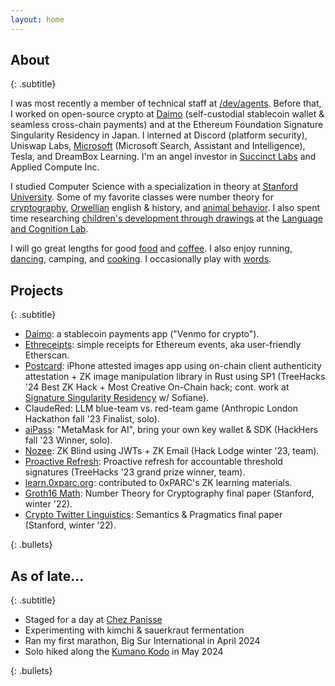 ```yaml
---
layout: home
---
```


<div class="spacer"></div>

## About
{: .subtitle}

I was most recently a member of technical staff at [/dev/agents](https://sdsa.ai). Before that, I worked on 
open-source crypto at [Daimo](https://github.com/daimo-eth/daimo) (self-custodial stablecoin wallet & 
seamless cross-chain payments) and at the Ethereum Foundation Signature Singularity Residency in Japan. 
I interned at Discord (platform security), Uniswap Labs, [Microsoft](https://www.reddit.com/r/gifs/comments/2iy3wn/bill_gates_jumps_over_a_chair/) (Microsoft
Search, Assistant and Intelligence), Tesla, and DreamBox Learning. I'm an angel investor in [Succinct Labs](https://www.succinct.xyz/)
and Applied Compute Inc.

I studied Computer Science with a specialization in theory at [Stanford
University](https://www.youtube.com/watch?v=XF7D7fSU--U). Some of my favorite classes were number theory
for [cryptography](https://kayleegeorge.github.io/math110_WIM.pdf), [Orwellian](https://www.orwellfoundation.com/the-orwell-foundation/orwell/essays-and-other-works/politics-and-the-english-language/)
english & history, and [animal behavior](https://www.scientificamerican.com/article/the-mind-of-an-octopus/). I also spent time researching [children's
development through drawings](https://twitter.com/hollyahuey/status/1552118837960638464) at the [Language and Cognition
Lab](http://langcog.stanford.edu/index.html).

I will go great lengths for good [food](https://www.reading-f.com/magazine-f-kimchi/) and [coffee](https://www.thecoffeemovement.com/).
I also enjoy running, [dancing](https://www.youtube.com/watch?v=LcfL6i2cgRI&t=89s),
camping, and [cooking](https://kleerants.substack.com/p/farmers-markets-and-forks-s2e7). I occasionally
play with [words](https://kleerants.substack.com).

<div class="spacer"></div>

## Projects
{: .subtitle}

- [Daimo](https://github.com/daimo-eth/daimo): a stablecoin payments app ("Venmo for crypto").
- [Ethreceipts](https://github.com/daimo-eth/ethreceipts): simple receipts for Ethereum events, aka user-friendly Etherscan.
- [Postcard](https://github.com/Sofianel5/onchain-appattest): iPhone attested images app using on-chain client authenticity attestation + ZK image manipulation library in Rust using SP1 (TreeHacks '24 Best ZK Hack + Most Creative On-Chain hack; cont. work at [Signature Singularity Residency](https://x.com/kayrgeorge/status/1798832124373639500) w/ Sofiane).
- ClaudeRed: LLM blue-team vs. red-team game (Anthropic London Hackathon fall '23 Finalist, solo).
- [aiPass](https://github.com/kayleegeorge/aipass): "MetaMask for AI", bring your own key wallet & SDK (HackHers fall '23 Winner, solo).
- [Nozee](https://github.com/emmaguo13/zk-blind): ZK Blind using JWTs + ZK Email (Hack Lodge winter '23, team).
- [Proactive Refresh](https://github.com/lyronctk/proactive-refresh): Proactive refresh for accountable threshold signatures (TreeHacks '23 grand prize winner, team).
- [learn.0xparc.org](https://learn.0xparc.org/): contributed to 0xPARC's ZK learning materials.
- [Groth16 Math](https://github.com/kayleegeorge/kayleegeorge.github.io/blob/master/math110_WIM.pdf): Number Theory for Cryptography final paper (Stanford, winter '22).
- [Crypto Twitter Linguistics](https://github.com/kayleegeorge/kayleegeorge.github.io/blob/master/Ling130A_Final_Report_.pdf): Semantics & Pragmatics final paper (Stanford, winter '22).

{: .bullets}

<div class="spacer"></div>

## As of late...
{: .subtitle}

- Staged for a day at [Chez Panisse](https://en.wikipedia.org/wiki/Chez_Panisse)
- Experimenting with kimchi & sauerkraut fermentation
- Ran my first marathon, Big Sur International in April 2024
- Solo hiked along the [Kumano Kodo](https://www.tb-kumano.jp/en/kumano-kodo/) in May 2024

{: .bullets}